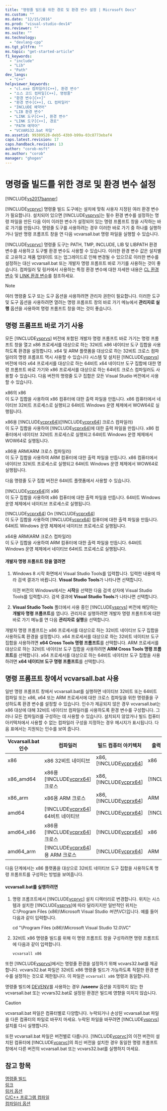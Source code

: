 ```yaml
---
title: "명령줄 빌드를 위한 경로 및 환경 변수 설정 | Microsoft Docs"
ms.custom: ""
ms.date: "12/15/2016"
ms.prod: "visual-studio-dev14"
ms.reviewer: ""
ms.suite: ""
ms.technology: 
  - "devlang-cpp"
ms.tgt_pltfrm: ""
ms.topic: "get-started-article"
f1_keywords: 
  - "include"
  - "Lib"
  - "Path"
dev_langs: 
  - "C++"
helpviewer_keywords: 
  - "cl.exe 컴파일러[C++], 환경 변수"
  - "소스 코드 컴파일[C++], 명령줄"
  - "환경 변수[C++]"
  - "환경 변수[C++], CL 컴파일러"
  - "INCLUDE 예약어"
  - "LIB 환경 변수"
  - "LINK 도구[C++], 환경 변수"
  - "LINK 도구[C++], 경로"
  - "PATH 예약어"
  - "VCVARS32.bat 파일"
ms.assetid: 99389528-deb5-43b9-b99a-03c8773ebaf4
caps.latest.revision: 17
caps.handback.revision: 13
author: "corob-msft"
ms.author: "corob"
manager: "ghogen"
---
```

# 명령줄 빌드를 위한 경로 및 환경 변수 설정
[!INCLUDE[vs2017banner](../assembler/inline/includes/vs2017banner.md)]

[!INCLUDE[vcprvc](../build/includes/vcprvc_md.md)] 명령줄 빌드 도구에는 설치에 맞춰 사용자 지정된 여러 환경 변수가 필요합니다.  설치되어 있으면 [!INCLUDE[vsprvs](../assembler/masm/includes/vsprvs_md.md)]는 필수 환경 변수를 설정하는 명령 파일을 만든 다음 이미 이러한 변수가 설정되어 있는 명령 프롬프트 창을 시작하는 바로 가기를 만듭니다.  명령줄 도구를 사용하려는 경우 이러한 바로 가기 중 하나를 실행하거나 일반 명령 프롬프트 창을 연 다음 vcvarsall.bat 명령 파일을 실행할 수 있습니다.  
  
 [!INCLUDE[vcprvc](../build/includes/vcprvc_md.md)] 명령줄 도구는 PATH, TMP, INCLUDE, LIB 및 LIBPATH 환경 변수를 사용하고 도구별 환경 변수도 사용할 수 있습니다.  이러한 환경 변수 값은 설치별로 고유하고 제품 업데이트 또는 업그레이드로 인해 변경될 수 있으므로 이러한 변수를 설정하는 대신 vcvarsall.bat 또는 개발자 명령 프롬프트 바로 가기를 사용하는 것이 좋습니다.  컴파일러 및 링커에서 사용하는 특정 환경 변수에 대한 자세한 내용은 [CL 환경 변수](../build/reference/cl-environment-variables.md) 및 [LINK 환경 변수](../build/reference/link-environment-variables.md)를 참조하세요.  
  
> [!NOTE]
>  여러 명령줄 도구 또는 도구 옵션을 사용하려면 관리자 권한이 필요합니다.  이러한 도구 및 도구 옵션을 사용하려면 열려는 명령 프롬프트 창의 바로 가기 메뉴에서 **관리자로 실행** 옵션을 사용하여 명령 프롬프트 창을 여는 것이 좋습니다.  
  
## 명령 프롬프트 바로 가기 사용  
 모든 [!INCLUDE[vsprvs](../assembler/masm/includes/vsprvs_md.md)] 버전에 포함된 개발자 명령 프롬프트 바로 가기는 명령 프롬프트 창을 열고 x86 프로세서를 대상으로 하는 32비트 x86 네이티브 도구 집합을 사용하도록 환경을 설정합니다.  x64 및 ARM 플랫폼을 대상으로 하는 32비트 크로스 컴파일러의 명령 프롬프트 역시 사용할 수 있습니다  시스템 및 설치된 [!INCLUDE[vsprvs](../assembler/masm/includes/vsprvs_md.md)] 버전에 따라 x64 프로세서를 대상으로 하는 64비트 x64 네이티브 도구 집합에 대한 명령 프롬프트 바로 가기와 x86 프로세서를 대상으로 하는 64비트 크로스 컴파일러도 사용할 수 있습니다.  다음 버전의 명령줄 도구 집합은 모든 Visual Studio 버전에서 사용할 수 있습니다.  
  
 x86의 x86  
 이 도구 집합을 사용하여 x86 컴퓨터에 대한 출력 파일을 만듭니다.  x86 컴퓨터에서 네이티브 32비트 프로세스로 실행되고 64비트 Windows 운영 체제에서 WOW64로 실행됩니다.  
  
 x86용 [!INCLUDE[vcprx64](../assembler/inline/includes/vcprx64_md.md)]\([!INCLUDE[vcprx64](../assembler/inline/includes/vcprx64_md.md)] 크로스 컴파일러\)  
 이 도구 집합을 사용하여 [!INCLUDE[vcprx64](../assembler/inline/includes/vcprx64_md.md)]에 대한 출력 파일을 만듭니다.  x86 컴퓨터에서 네이티브 32비트 프로세스로 실행되고 64비트 Windows 운영 체제에서 WOW64로 실행됩니다.  
  
 x86용 ARM\(ARM 크로스 컴파일러\)  
 이 도구 집합을 사용하여 ARM 컴퓨터에 대한 출력 파일을 만듭니다.  x86 컴퓨터에서 네이티브 32비트 프로세스로 실행되고 64비트 Windows 운영 체제에서 WOW64로 실행됩니다.  
  
 다음 명령줄 도구 집합 버전은 64비트 플랫폼에서 사용할 수 있습니다.  
  
 [!INCLUDE[vcprx64](../assembler/inline/includes/vcprx64_md.md)]의 x86  
 이 도구 집합을 사용하여 x86 컴퓨터에 대한 출력 파일을 만듭니다.  64비트 Windows 운영 체제에서 네이티브 프로세스로 실행됩니다.  
  
 [!INCLUDE[vcprx64](../assembler/inline/includes/vcprx64_md.md)] On [!INCLUDE[vcprx64](../assembler/inline/includes/vcprx64_md.md)]  
 이 도구 집합을 사용하여 [!INCLUDE[vcprx64](../assembler/inline/includes/vcprx64_md.md)] 컴퓨터에 대한 출력 파일을 만듭니다.  64비트 Windows 운영 체제에서 네이티브 프로세스로 실행됩니다.  
  
 x64용 ARM\(ARM 크로스 컴파일러\)  
 이 도구 집합을 사용하여 ARM 컴퓨터에 대한 출력 파일을 만듭니다.  64비트 Windows 운영 체제에서 네이티브 64비트 프로세스로 실행됩니다.  
  
#### 개발자 명령 프롬프트 창을 열려면  
  
1.  Windows 8 시작 화면에서 Visual Studio Tools를 입력합니다.  입력한 내용에 따라 검색 결과가 바뀝니다. **Visual Studio Tools**가 나타나면 선택합니다.  
  
     이전 버전의 Windows에서는 **시작**을 선택한 다음 검색 상자에 Visual Studio Tools를 입력합니다.  검색 결과에 **Visual Studio Tools**가 나타나면 선택합니다.  
  
2.  **Visual Studio Tools** 폴더에서 사용 중인 [!INCLUDE[vsprvs](../assembler/masm/includes/vsprvs_md.md)] 버전에 해당하는 **개발자 명령 프롬프트**를 엽니다.  관리자로 실행하려면 개발자 명령 프롬프트에 대한 바로 가기 메뉴를 연 다음 **관리자로 실행**을 선택합니다.  
  
 개발자 명령 프롬프트는 x86 프로세서를 대상으로 하는 32비트 네이티브 도구 집합을 사용하도록 환경을 설정합니다.  x64 프로세서를 대상으로 하는 32비트 네이티브 도구 집합을 사용하려면 **x64 Cross Tools 명령 프롬프트**를 선택합니다.  ARM 프로세서를 대상으로 하는 32비트 네이티브 도구 집합을 사용하려면 **ARM Cross Tools 명령 프롬프트**를 선택합니다.  x64 프로세서를 대상으로 하는 64비트 네이티브 도구 집합을 사용하려면 **x64 네이티브 도구 명령 프롬프트**를 선택합니다.  
  
## 명령 프롬프트 창에서 vcvarsall.bat 사용  
 일반 명령 프롬프트 창에서 vcvarsall.bat를 실행하면 네이티브 32비트 또는 64비트 컴파일 또는 x86, x64 또는 ARM 프로세서에 대한 크로스 컴파일을 위한 명령줄을 구성하도록 환경 변수를 설정할 수 있습니다.  인수가 제공되지 않은 경우 vcvarsall.bat는 x86 대상에 대해 32비트 네이티브 컴파일러를 사용하도록 환경 변수를 구성합니다.  그러나 모든 컴파일러를 구성하는 데 사용할 수 있습니다.  설치되지 않았거나 빌드 컴퓨터 아키텍처에서 사용할 수 없는 컴파일러 구성을 지정하는 경우 메시지가 표시됩니다.  다음 표에서는 지원되는 인수를 보여 줍니다.  
  
|Vcvarsall.bat 인수|컴파일러|빌드 컴퓨터 아키텍처|출력 아키텍처 빌드|  
|----------------------|----------|-----------------|----------------|  
|x86|x86 32비트 네이티브|x86, [!INCLUDE[vcprx64](../assembler/inline/includes/vcprx64_md.md)]|x86|  
|x86\_amd64|x86용 [!INCLUDE[vcprx64](../assembler/inline/includes/vcprx64_md.md)] 크로스|x86, [!INCLUDE[vcprx64](../assembler/inline/includes/vcprx64_md.md)]|[!INCLUDE[vcprx64](../assembler/inline/includes/vcprx64_md.md)]|  
|x86\_arm|x86용 ARM 크로스|x86, [!INCLUDE[vcprx64](../assembler/inline/includes/vcprx64_md.md)]|ARM|  
|amd64|[!INCLUDE[vcprx64](../assembler/inline/includes/vcprx64_md.md)] 64비트 네이티브|[!INCLUDE[vcprx64](../assembler/inline/includes/vcprx64_md.md)]|[!INCLUDE[vcprx64](../assembler/inline/includes/vcprx64_md.md)]|  
|amd64\_x86|x86용 [!INCLUDE[vcprx64](../assembler/inline/includes/vcprx64_md.md)] 크로스|[!INCLUDE[vcprx64](../assembler/inline/includes/vcprx64_md.md)]|x86|  
|amd64\_arm|[!INCLUDE[vcprx64](../assembler/inline/includes/vcprx64_md.md)]용 ARM 크로스|[!INCLUDE[vcprx64](../assembler/inline/includes/vcprx64_md.md)]|ARM|  
  
 다음 단계에서는 x86 플랫폼을 대상으로 32비트 네이티브 도구 집합을 사용하도록 명령 프롬프트를 구성하는 방법을 보여줍니다.  
  
#### vcvarsall.bat를 실행하려면  
  
1.  명령 프롬프트에서 [!INCLUDE[vcprvc](../build/includes/vcprvc_md.md)] 설치 디렉터리로 변경합니다.  위치는 시스템과 설치한 [!INCLUDE[vsprvs](../assembler/masm/includes/vsprvs_md.md)]에 따라 달라지지만 일반적인 위치는 C:\\Program Files \(x86\)\\Microsoft Visual Studio *버전*\\VC\\입니다. 예를 들어 다음과 같이 입력합니다.  
  
     cd "\\Program Files \(x86\)\\Microsoft Visual Studio 12.0\\VC"  
  
2.  32비트 x86 명령줄 빌드를 위해 이 명령 프롬프트 창을 구성하려면 명령 프롬프트에 다음과 같이 입력합니다.  
  
     `vcvarsall x86`  
  
 또한 [!INCLUDE[vsprvs](../assembler/masm/includes/vsprvs_md.md)]에서는 명령줄 환경을 설정하기 위해 vcvars32.bat를 제공합니다.  vcvars32.bat 파일은 32비트 x86 명령줄 빌드가 가능하도록 적절한 환경 변수를 설정하는 것으로 제한됩니다.  이 파일은 `vcvarsall x86` 명령과 동일합니다.  
  
 명령줄 빌드에 [DEVENV](../Topic/Devenv%20Command%20Line%20Switches.md)를 사용하는 경우 **\/useenv** 옵션을 지정하지 않는 한 vcvarsall.bat 또는 vcvars32.bat로 설정된 환경은 빌드에 영향을 미치지 않습니다.  
  
> [!CAUTION]
>  vcvarsall.bat 파일은 컴퓨터별로 다양합니다.  누락되거나 손상된 vcvarsall.bat 파일을 다른 컴퓨터의 파일로 바꾸지 마세요.  누락된 파일을 바꾸려면 [!INCLUDE[vsprvs](../assembler/masm/includes/vsprvs_md.md)] 설치를 다시 실행합니다.  
>   
>  또한 vcvarsall.bat 파일은 버전별로 다릅니다.  [!INCLUDE[vcprvc](../build/includes/vcprvc_md.md)]의 이전 버전이 설치된 컴퓨터에 [!INCLUDE[vcprvc](../build/includes/vcprvc_md.md)]의 최신 버전을 설치한 경우 동일한 명령 프롬프트 창에서 다른 버전의 vcvarsall.bat 또는 vcvars32.bat를 실행하지 마세요.  
  
## 참고 항목  
 [명령줄 빌드](../build/building-on-the-command-line.md)   
 [링크](../build/reference/linking.md)   
 [링커 옵션](../build/reference/linker-options.md)   
 [C\/C\+\+ 프로그램 컴파일](../build/reference/compiling-a-c-cpp-program.md)   
 [컴파일러 옵션](../build/reference/compiler-options.md)
